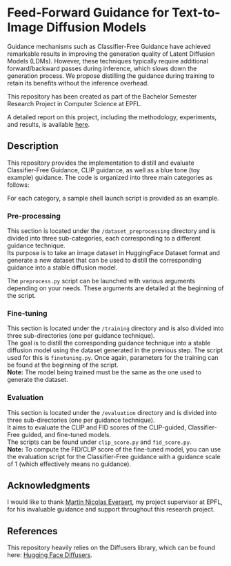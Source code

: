 # Feed-Forward Guidance for Text-to-Image Diffusion Models

Guidance mechanisms such as Classifier-Free Guidance have achieved remarkable results in improving the generation quality of Latent Diffusion Models (LDMs). However, these techniques typically require additional forward/backward passes during inference, which slows down the generation process. We propose distilling the guidance during training to retain its benefits without the inference overhead.

This repository has been created as part of the Bachelor Semester Research Project in Computer Science at EPFL.

A detailed report on this project, including the methodology, experiments, and results, is available [here](docs/FeedForwardGuidance_Report.pdf).

## Description

This repository provides the implementation to distill and evaluate Classifier-Free Guidance, CLIP guidance, as well as a blue tone (toy example) guidance. The code is organized into three main categories as follows:

For each category, a sample shell launch script is provided as an example.

### Pre-processing
This section is located under the `/dataset_preprocessing` directory and is divided into three sub-categories, each corresponding to a different guidance technique.\
Its purpose is to take an image dataset in HuggingFace Dataset format and generate a new dataset that can be used to distill the corresponding guidance into a stable diffusion model.

The `preprocess.py` script can be launched with various arguments depending on your needs. These arguments are detailed at the beginning of the script.

### Fine-tuning
This section is located under the `/training` directory and is also divided into three sub-directories (one per guidance technique).\
The goal is to distill the corresponding guidance technique into a stable diffusion model using the dataset generated in the previous step. The script used for this is `finetuning.py`. Once again, parameters for the training can be found at the beginning of the script.\
**Note:** The model being trained must be the same as the one used to generate the dataset.

### Evaluation
This section is located under the `/evaluation` directory and is divided into three sub-directories (one per guidance technique).\
It aims to evaluate the CLIP and FID scores of the CLIP-guided, Classifier-Free guided, and fine-tuned models.\
The scripts can be found under `clip_score.py` and `fid_score.py`.\
**Note:** To compute the FID/CLIP score of the fine-tuned model, you can use the evaluation script for the Classifier-Free guidance with a guidance scale of 1 (which effectively means no guidance).

## Acknowledgments

I would like to thank [Martin Nicolas Everaert](https://martin-ev.github.io/), my project supervisor at EPFL, for his invaluable guidance and support throughout this research project.

## References

This repository heavily relies on the Diffusers library, which can be found here: [Hugging Face Diffusers](https://github.com/huggingface/diffusers).
